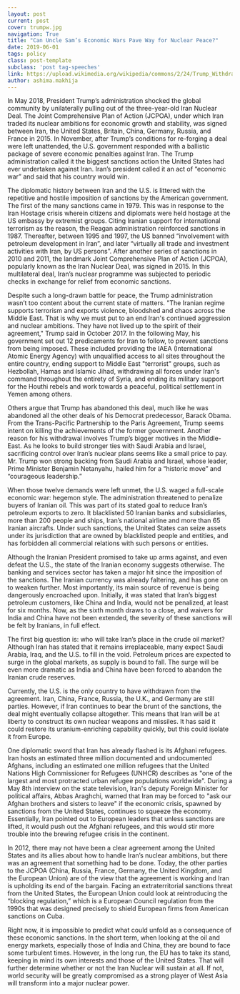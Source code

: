 ```yaml
---
layout: post
current: post
cover: trumpw.jpg
navigation: True
title: "Can Uncle Sam’s Economic Wars Pave Way for Nuclear Peace?"
date: 2019-06-01
tags: policy
class: post-template
subclass: 'post tag-speeches'
link: https://upload.wikimedia.org/wikipedia/commons/2/24/Trump_Withdraw_Iran_Deal_%28cropped%29.jpg
author: ashima.makhija
---
```

In May 2018, President Trump’s administration shocked the global community by unilaterally pulling out of the three-year-old Iran Nuclear Deal. The Joint Comprehensive Plan of Action (JCPOA), under which Iran traded its nuclear ambitions for economic growth and stability, was signed between Iran, the United States, Britain, China, Germany, Russia, and France in 2015. In November, after Trump’s conditions for re-forging a deal were left unattended, the U.S. government responded with a ballistic package of severe economic penalties against Iran. The Trump administration called it the biggest sanctions action the United States had ever undertaken against Iran. Iran’s president called it an act of “economic war” and said that his country would win.

The diplomatic history between Iran and the U.S. is littered with the repetitive and hostile imposition of sanctions by the American government. The first of the many sanctions came in 1979. This was in response to the Iran Hostage crisis wherein citizens and diplomats were held hostage at the US embassy by extremist groups. Citing Iranian support for international terrorism as the reason, the Reagan administration reinforced sanctions in 1987. Thereafter, between 1995 and 1997, the US banned “involvement with petroleum development in Iran”, and later “virtually all trade and investment activities with Iran, by US persons”. After another series of sanctions in 2010 and 2011, the landmark Joint Comprehensive Plan of Action (JCPOA), popularly known as the Iran Nuclear Deal, was signed in 2015. In this multilateral deal, Iran’s nuclear programme was subjected to periodic checks in exchange for relief from economic sanctions.

Despite such a long-drawn battle for peace, the Trump administration wasn’t too content about the current state of matters. "The Iranian regime supports terrorism and exports violence, bloodshed and chaos across the Middle East. That is why we must put to an end Iran's continued aggression and nuclear ambitions. They have not lived up to the spirit of their agreement," Trump said in October 2017. In the following May, his government set out 12 predicaments for Iran to follow, to prevent sanctions from being imposed. These included providing the IAEA (International Atomic Energy Agency) with unqualified access to all sites throughout the entire country, ending support to Middle East "terrorist" groups, such as Hezbollah, Hamas and Islamic Jihad, withdrawing all forces under Iran's command throughout the entirety of Syria, and ending its military support for the Houthi rebels and work towards a peaceful, political settlement in Yemen among others.

Others argue that Trump has abandoned this deal, much like he was abandoned all the other deals of his Democrat predecessor, Barack Obama. From the Trans-Pacific Partnership to the Paris Agreement, Trump seems intent on killing the achievements of the former government. Another reason for his withdrawal involves Trump’s bigger motives in the Middle-East. As he looks to build stronger ties with Saudi Arabia and Israel, sacrificing control over Iran’s nuclear plans seems like a small price to pay. Mr. Trump won strong backing from Saudi Arabia and Israel, whose leader, Prime Minister Benjamin Netanyahu, hailed him for a “historic move” and “courageous leadership.”

When those twelve demands were left unmet, the U.S. waged a full-scale economic war: hegemon style. The administration threatened to penalize buyers of Iranian oil. This was part of its stated goal to reduce Iran’s petroleum exports to zero. It blacklisted 50 Iranian banks and subsidiaries, more than 200 people and ships, Iran’s national airline and more than 65 Iranian aircrafts. Under such sanctions, the United States can seize assets under its jurisdiction that are owned by blacklisted people and entities, and has forbidden all commercial relations with such persons or entities.

Although the Iranian President promised to take up arms against, and even defeat the U.S., the state of the Iranian economy suggests otherwise. The banking and services sector has taken a major hit since the imposition of the sanctions. The Iranian currency was already faltering, and has gone on to weaken further. Most importantly, its main source of revenue is being dangerously encroached upon. Initially, it was stated that Iran’s biggest petroleum customers, like China and India, would not be penalized, at least for six months. Now, as the sixth month draws to a close, and waivers for India and China have not been extended, the severity of these sanctions will be felt by Iranians, in full effect.

The first big question is: who will take Iran’s place in the crude oil market? Although Iran has stated that it remains irreplaceable, many expect Saudi Arabia, Iraq, and the U.S. to fill in the void. Petroleum prices are expected to surge in the global markets, as supply is bound to fall. The surge will be even more dramatic as India and China have been forced to abandon the Iranian crude reserves.

Currently, the U.S. is the only country to have withdrawn from the agreement. Iran, China, France, Russia, the U.K., and Germany are still parties. However, if Iran continues to bear the brunt of the sanctions, the deal might eventually collapse altogether. This means that Iran will be at liberty to construct its own nuclear weapons and missiles. It has said it could restore its uranium-enriching capability quickly, but this could isolate it from Europe.

One diplomatic sword that Iran has already flashed is its Afghani refugees. Iran hosts an estimated three million documented and undocumented Afghans, including an estimated one million refugees that the United Nations High Commissioner for Refugees (UNHCR) describes as "one of the largest and most protracted urban refugee populations worldwide". During a May 8th interview on the state television, Iran's deputy Foreign Minister for political affairs, Abbas Araghchi, warned that Iran may be forced to "ask our Afghan brothers and sisters to leave" if the economic crisis, spawned by sanctions from the United States, continues to squeeze the economy. Essentially, Iran pointed out to European leaders that unless sanctions are lifted, it would push out the Afghani refugees, and this would stir more trouble into the brewing refugee crisis in the continent.

In 2012, there may not have been a clear agreement among the United States and its allies about how to handle Iran’s nuclear ambitions, but there was an agreement that something had to be done. Today, the other parties to the JCPOA (China, Russia, France, Germany, the United Kingdom, and the European Union) are of the view that the agreement is working and Iran is upholding its end of the bargain. Facing an extraterritorial sanctions threat from the United States, the European Union could look at reintroducing the “blocking regulation,” which is a European Council regulation from the 1990s that was designed precisely to shield European firms from American sanctions on Cuba.

Right now, it is impossible to predict what could unfold as a consequence of these economic sanctions. In the short term, when looking at the oil and energy markets, especially those of India and China, they are bound to face some turbulent times. However, in the long run, the EU has to take its stand, keeping in mind its own interests and those of the United States. That will further determine whether or not the Iran Nuclear will sustain at all. If not, world security will be greatly compromised as a strong player of West Asia will transform into a major nuclear power.

